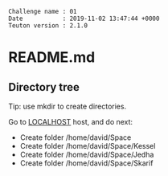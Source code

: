 ```
Challenge name : 01
Date           : 2019-11-02 13:47:44 +0000
Teuton version : 2.1.0
```
# README.md

## Directory tree

Tip: use mkdir to create directories.

Go to [LOCALHOST](#required-hosts) host, and do next:
* Create folder /home/david/Space
* Create folder /home/david/Space/Kessel
* Create folder /home/david/Space/Jedha
* Create folder /home/david/Space/Skarif
